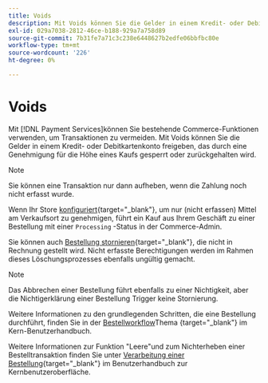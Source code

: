 ```yaml
---
title: Voids
description: Mit Voids können Sie die Gelder in einem Kredit- oder Debitkartenkonto freigeben, das durch eine Genehmigung für die Höhe eines Kaufs gesperrt oder zurückgehalten wird.
exl-id: 029a7038-2812-46ce-b188-929a7a758d89
source-git-commit: 7b31fe7a71c3c238e6448627b2edfe06bbfbc80e
workflow-type: tm+mt
source-wordcount: '226'
ht-degree: 0%

---
```


# Voids

Mit [!DNL Payment Services]können Sie bestehende Commerce-Funktionen verwenden, um Transaktionen zu vermeiden. Mit Voids können Sie die Gelder in einem Kredit- oder Debitkartenkonto freigeben, das durch eine Genehmigung für die Höhe eines Kaufs gesperrt oder zurückgehalten wird.

>[!NOTE]
>
>Sie können eine Transaktion nur dann aufheben, wenn die Zahlung noch nicht erfasst wurde.

Wenn Ihr Store [konfiguriert](https://docs.magento.com/user-guide/configuration/sales/payment-methods.html#payment-actions){target=&quot;_blank&quot;}, um nur (nicht erfassen) Mittel am Verkaufsort zu genehmigen, führt ein Kauf aus Ihrem Geschäft zu einer Bestellung mit einer `Processing` -Status in der Commerce-Admin.

Sie können auch [Bestellung stornieren](https://docs.magento.com/user-guide/sales/order-update.html#cancel-a-pending-order){target=&quot;_blank&quot;}, die nicht in Rechnung gestellt wird. Nicht erfasste Berechtigungen werden im Rahmen dieses Löschungsprozesses ebenfalls ungültig gemacht.

>[!NOTE]
>
>Das Abbrechen einer Bestellung führt ebenfalls zu einer Nichtigkeit, aber die Nichtigerklärung einer Bestellung Trigger keine Stornierung.

Weitere Informationen zu den grundlegenden Schritten, die eine Bestellung durchführt, finden Sie in der [Bestellworkflow](https://docs.magento.com/user-guide/sales/order-workflow.html)Thema {target=&quot;_blank&quot;} im Kern-Benutzerhandbuch.

Weitere Informationen zur Funktion &quot;Leere&quot;und zum Nichterheben einer Bestelltransaktion finden Sie unter [Verarbeitung einer Bestellung](https://docs.magento.com/user-guide/sales/order-processing.html){target=&quot;_blank&quot;} im Benutzerhandbuch zur Kernbenutzeroberfläche.
